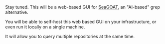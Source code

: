 Stay tuned. This will be a web-based GUI for 
[SeaGOAT](https://github.com/kantord/SeaGOAT),
an "AI-based" grep alternative.

You will be able to self-host this web based GUI on your infrastructure, or
even run it locally on a single machine.

It will allow you to query multiple repositories at the same time.
